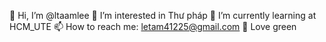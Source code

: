 👋 Hi, I’m @ltaamlee
👀 I’m interested in Thư pháp 
🌱 I’m currently learning at HCM_UTE
📫 How to reach me: letam41225@gmail.com
🌿 Love green 

